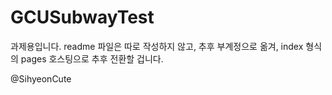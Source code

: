 # GCUSubwayTest
과제용입니다.
readme 파일은 따로 작성하지 않고, 추후 부계정으로 옮겨, index 형식의 pages 호스팅으로 추후 전환할 겁니다.

@SihyeonCute
